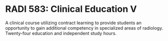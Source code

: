 # RADI 583: Clinical Education V

A clinical course utilizing contract learning to provide students an opportunity to gain additional competency in specialized areas of radiology. Twenty-four education and independent study hours.
